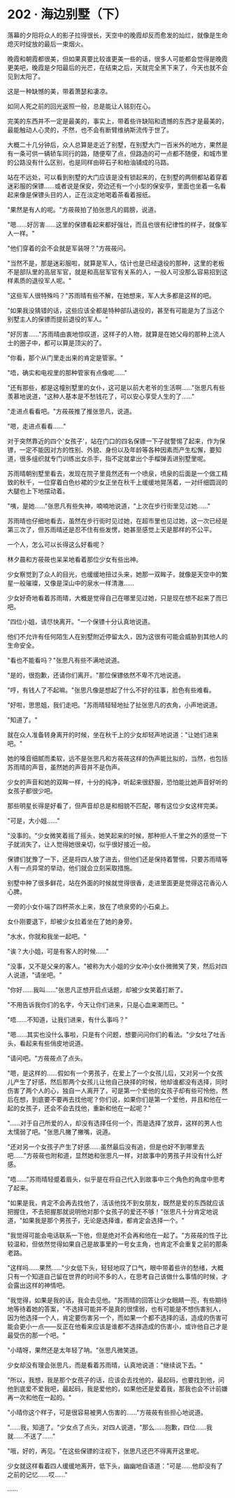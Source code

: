 <link rel="stylesheet" href="../styles/text.css" />
<h1>202 · 海边别墅（下）</h1>

落幕的夕阳将众人的影子拉得很长，天空中的晚霞却反而愈发的灿烂，就像是生命熄灭时绽放的最后一束烟火。

晚霞和朝霞都很美，但如果真要比较谁更美一些的话，很多人可能都会觉得是晚霞更美吧，晚霞是夕阳最后的光芒，在结束之后，天就完全黑下来了，今天也就不会见到太阳了。

这是一种缺憾的美，带着萧瑟和凄凉。

如同人死之前的回光返照一般，总是能让人铭刻在心。

完美的东西并不一定是最美的，事实上，带着些许缺陷和遗憾的东西才是最美的，最能触动人心灵的，不然，也不会有断臂维纳斯流传于世了。

大概二十几分钟后，众人总算是走近了别墅，在别墅大门一百米外的地方，果然是有一条可供一辆轿车同行的路，随便窄了点，但路造的可一点都不随便，和城市里的公路没有什么区别，也是同样由碎石子和柏油铺成的马路。

站在不远处，可以看到别墅的大门应该是没有锁起来的，在别墅的两侧都站着穿着迷彩服的保镖……或者说是保安，旁边还有一个小型的保安亭，里面也坐着一名看起来像是保镖头目的人，正在淡定地喝着茶看着报纸。

"果然是有人的呢。"方莜莜拍了拍张思凡的肩膀，说道。

"嗯……好厉害……这里的保镖看起来都好强壮，而且也很有纪律性的样子，就像军人一样。"

"他们穿着的会不会就是军装呀？"方莜莜问。

"当然不是，那是迷彩服啦，就算是军人，估计也是已经退役的那种，这里的老板不是部队里的高层军官，就是和高层军官有关系的人，一般人可没那么容易招到这样素质的退役军人呢。"

"这些军人很特殊吗？"苏雨晴有些不解，在她想来，军人大多都是这样的吧。

"如果我没猜错的话，这些应该全都是特种部队退役的，甚至有可能是为了当这个别墅主人的保镖而提前退役的军人。"

"好厉害……"苏雨晴由衷地惊叹道，这样子的人物，就算是在她父母的那种上流人士的圈子中，都可以算是顶尖的了。

"你看，那个从门里走出来的肯定是管家。"

"唔，确实和电视里的那种管家有点像呢……"

"还有那些，都是这幢别墅里的女仆，这可是以前大老爷的生活啊……"张思凡有些羡慕地说道，"这种人基本是不愁钱花了，可以安心享受人生的了……"

"走进点看看吧。"方莜莜推了推张思凡，说道。

"嗯，走进点看看……"

对于突然靠近的四个'女孩子'，站在门口的四名保镖一下子就警惕了起来，作为保镖，一定不能因对方的性别、外貌、身份以及年龄等各种因素而产生松懈，要知道，很多组织就专门训练出女杀手，指不定就拿出个手榴弹丢进别墅里呢。

苏雨晴朝别墅里看去，发现在院子里竟然还有一个喷泉，喷泉的后面是一个做工精致的秋千，一位穿着白色纱裙的少女正坐在秋千上缓缓地晃荡着，一对纤细圆润的大腿也上下地摆动着。

"咦，是她……"张思凡有些失神，喃喃地说道，"上次在步行街里见过她……"

苏雨晴也仔细地看去，虽然在步行街时见过她，在超市里也见过她，这一次已经是第三次了，但苏雨晴还是忍不住有些发愣，她甚至感觉上天是那样的不公平。

一个人，怎么可以长得这么好看呢？

林夕晨和方莜莜也呆呆地看着那位少女有些出神。

少女察觉到了众人的目光，也缓缓地扭过头来，她那一双眸子，就像是天空中的繁星一般璀璨，又像是深山中的泉水一样清澈……

少女好奇地看着苏雨晴，大概是觉得自己在哪里见过她，只是现在想不起来了而已吧。

"四位小姐，请尽快离开。"一个保镖十分认真地说道。

他们不允许有任何陌生人在别墅附近停留太久，因为这很有可能会威胁到其他人的生命安全。

"看也不能看吗？"张思凡有些不满地说道。

"是的，很抱歉，还请你们离开。"那位保镖依然不卑不亢地说道。

"哼，有钱人了不起嘛。"张思凡像是想起了什么不好的往事，脸色有些难看。

"好啦，思思姐，我们走吧。"苏雨晴轻轻地扯了扯张思凡的衣角，小声地说道。

"知道了。"

就在众人准备转身离开的时候，坐在秋千上的少女却轻声地说道："让她们进来吧。"

她的嗓音细腻而柔软，远不是张思凡和方莜莜这样的伪声能比拟的，当然，也包括苏雨晴的声音，虽然她的声音并不是伪声。

少女的声音和她的双眸一样，十分的纯净，听起来很舒服，恐怕能比她声音好听的女孩子都很少吧。

那些明星长得是好看了，但声音却总是和相貌不匹配，哪有这位少女这样完美。

"可是，大小姐……"

"没事的。"少女微笑着摇了摇头，她笑起来的时候，那种拒人千里之外的感觉一下子就消失了，让人觉得她很亲切，似乎很好接近一般。

保镖们犹豫了一下，还是将四人放了进去，但他们还是保持着警惕，只要苏雨晴等人有一点异常的举动，他们就会立刻采取措施。

别墅中种了很多鲜花，站在外面的时候就觉得很香，走进里面更是觉得这花香沁人心脾。

一旁的小女仆端了四杯茶水上来，放在了喷泉旁的小石桌上。

女仆刚要退下，却被少女拉着坐在了她的身旁。

"水水，你就和我坐一起吧。"

"诶？大小姐，可是有客人的时候……"

"没事，又不是父亲的客人。"被称为大小姐的少女冲小女仆微微笑了笑，然后对四人说道，"请坐吧。"

"你好……我叫……"张思凡正想开启点话题，却被少女笑着打断了。

"不用告诉我你们的名字，今天让你们进来，只是心血来潮而已。"

"唔……不知道，让我们进来，有什么事吗？"

"嗯……其实也没什么事啦，只是有个问题，想要问问你们的看法。"少女吐了吐舌头，看起来有些俏皮地说道。

"请问吧。"方莜莜点了点头。

"嗯，是这样的……假如有一个男孩子，在爱上了一个女孩儿后，又对另一个女孩儿产生了好感，然后那两个女孩儿让他自己抉择的时候，他却谁都没有选择，同时伤害了两个人的心，独自一人离开了，可是第一个爱他的女孩子却有些可怜他，然后在想，到底要不要再去找他呢？你们说，如果你们是第一个爱他，并且和他在一起的女孩子，还会不会去找他，重新和他在一起呢？"

"……对于自己所爱的人，却没有选择任何一个，而是选择了放弃，这样的男人也太懦弱了吧。"张思凡撇了撇嘴，说道。

"还对另一个女孩子产生了好感……虽然最后没有追，但是也好不到哪里去吧……"方莜莜也附和道，显然她和张思凡一样，对故事中的男孩子并没有什么好感。

"唔……"苏雨晴轻蹙着眉头，似乎是在将自己代入到故事中三个角色的角度中思考了起来。

"如果是我，肯定不会再去找他了，活该他找不到女朋友，既然是爱的东西就应该把握住，不去把握那就说明他对那个女孩子的爱还不够！"张思凡十分肯定地说道，"如果我是那个男孩子，无论是选择谁，都肯定会选择一个。"

"我觉得可能会电话联系一下他，但是绝对不会再和他在一起了。"方莜莜的性子比较温和，但依然觉得如果自己是故事里的一号女主角，也肯定不会重复之前的那条老路。

"这样吗……果然……"少女低下头，轻轻地叹了口气，眼中带着些许的愁绪，大概只有一个知道自己留在世界的时间不多的人，在思考自己该做什么事情的时候，才会露出这样的神情吧。

"我觉得，如果是我的话，我会去见他。"苏雨晴的回答让少女眼睛一亮，有些期待地等待着她的答案，"不选择可能并不是真的很懦弱，也有可能是不想伤害别人，因为他选择一个人，肯定要伤害另一个，而如果一个都不选择的话，造成的伤害可能会更小一点——反正在他看来应该是谁都不选择造成的伤害小，或许他自己才是最受伤的那一个吧。"

"小晴呀，果然还是太年轻了呐。"张思凡微笑道。

少女却没有理会张思凡，而是看着苏雨晴，认真地说道："继续说下去。"

"所以，我想，我是那个女孩子的话，应该会去找他的，最起码，也要找到他，问他到底爱不爱我吧，最起码，我是爱他的，如果他还是爱着我，那我也会不计前嫌再一次和他在一起的。"

"小晴你这个样子，可是很容易被男人伤害的……"方莜莜有些担心地说道。

"……我，知道了。"少女点了点头，对四人说道，"那么……抱歉，四位……我就……不送了……"

"哦，好的，再见。"在这些保镖的注视下，张思凡还巴不得离开这里呢。

少女就这样看着四人缓缓地离开，低下头，幽幽地自语道："可是……他却没有了之前的记忆……哎……"

……
